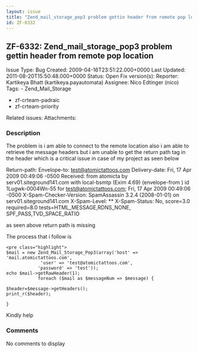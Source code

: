 ```yaml
---
layout: issue
title: "Zend_mail_storage_pop3 problem gettin header from remote pop location"
id: ZF-6332
---
```


ZF-6332: Zend\_mail\_storage\_pop3 problem gettin header from remote pop location
---------------------------------------------------------------------------------

 Issue Type: Bug Created: 2009-04-16T23:51:22.000+0000 Last Updated: 2011-08-20T15:50:48.000+0000 Status: Open Fix version(s): 
 Reporter:  Kartikeya Bhatt (kartikeya.payautomata)  Assignee:  Nico Edtinger (nico)  Tags: - Zend\_Mail\_Storage
- zf-crteam-padraic
- zf-crteam-priority
 
 Related issues: 
 Attachments: 
### Description

The problem is i am able to connect to the remote location also i am able to retrieve the message headers but i am unable to get the return path tag in the header which is a critical issue in case of my project as seen below

Return-path: Envelope-to: test@atomictattoos.com Delivery-date: Fri, 17 Apr 2009 00:49:06 -0500 Received: from atomicta by serv01.siteground141.com with local-bsmtp (Exim 4.69) (envelope-from ) id 1Lugwk-0004Wn-55 for test@atomictattoos.com; Fri, 17 Apr 2009 00:49:06 -0500 X-Spam-Checker-Version: SpamAssassin 3.2.4 (2008-01-01) on serv01.siteground141.com X-Spam-Level: \*\* X-Spam-Status: No, score=3.0 required=8.0 tests=HTML\_MESSAGE,RDNS\_NONE, SPF\_PASS,TVD\_SPACE\_RATIO

as seen above return path is missing

The process that i follow is

 
    <pre class="highlight">
    $mail = new Zend_Mail_Storage_Pop3(array('host' => 'mail.atomictattoos.com',
                 'user' => 'test@atomictattoos.com',
                'password' => 'test'));
    echo $mail->getRawHeader(1);
                foreach ($mail as $messageNum => $message) {
    
    $header=$message->getHeaders();
    print_r($header);
    
    }


Kindly help

 

 

### Comments

No comments to display